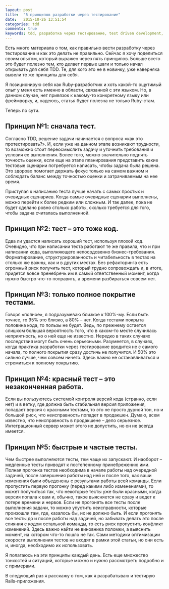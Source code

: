 ```yaml
---
layout: post
title:  "5 принципов разработки через тестирование"
date:   2015-10-26 13:51:54
categories: tdd
comments: true
keywords: tdd, разработка через тестирование, test driven development, tests, testing, тестирование, тесты
---
```

Есть много материала о том, как правильно вести разработку через тестирование и как это делать не правильно. Сейчас я хочу поделиться своим опытом, который выражен через пять принципов. Больше всего это будет полезно тем, кто делает первые шаги и только начал открывать для себя TDD. Те, для кого это не в новинку, уже наверняка вывели те же принципы для себя.



Я позиционирую себя как Ruby-разработчик и хоть какой-то ощутимый опыт у меня есть именно в области, связанной с эти языком. Но, в данном случае, нет привязок к какому-то конкретному языку или фреймворку, и, надеюсь, статья будет полезна не только Ruby-стам.

Теперь по сути.

## Принцип №1: сначала тест.

Согласно TDD, решение задачи начинается с вопроса «как это протестировать?». И, если уже на данном этапе возникают трудности, то возможно стоит переосмыслить задачу и уточнить требования и условия ее выполнения. Более того, можно значительно поднять точность оценки, если еще на этапе планирования представить какие тестовые сценарии потребуется написать, чтобы задача была решена. Это здорово помогает держать фокус только на самом важном и соблюдать баланс между точностью оценки и затрачиваемым на нее время.

Приступая к написанию теста лучше начать с самых простых и очевидных сценариев. Когда самые очевидные сценарии выполнены, можно перейти к более редким или сложным. И так далее, пока не будет сделано ровно столько работы, сколько требуется для того, чтобы задача считалась выполненной.

## Принцип №2: тест – это тоже код.

Едва ли удастся написать хороший тест, используя плохой код. Очевидно, что при написании теста работают те же правила, что и при написании кода, выполняющего непосрдсвенно бизнес-требования. Форматирование, структурированность и читабельность в тестах на столько же важны, как и в других местах. Без рефакторинга
есть огромный риск получить тест, который трудно сопровождать и, в итоге, придется вовсе пренебречь им в самый ответственный момент, когда нужно быстро что-то поправить, а времени разбираться совсем нет.

## Принцип №3: только полное покрытие тестами.

Говоря «полное», я подразумеваю близкое к 100%-му. Если быть точнее, то 95% это близко, а 80% – нет. Когда тестами покрыта половина кода, то пользы не будет. Ведь, по прежнему остается слишком большая вероятность того, что в каком-то месте случилась неприятность, но о ней еще не известно. Нередко в таких случаях последствия могут быть очень серьезными. Разумеется, в случаях, когда практика разработки через тестирование вводится не с самого начала, то полного покрытия сразу достичь не получится. И 50% это сильно лучше, чем совсем ничего. Здесь важно не останавливаться и стремиться к полному покрытию.

## Принцип №4: красный тест – это незаконченная работа.

Если вы пользуютесь системой контроля версий кода (странно, если нет) и в ветку, где должна быть стабильная версия приложения, попадает версия с красными тестами, то это не просто дурной тон, но и большой риск, что неисправность попадет в продакшен. Думаю, всем известно, что неисправность в продакшене – дело серьезное. Интеграционный сервер
может этого не допустить, но он не всегда имеется.

## Принцип №5: быстрые и частые тесты.

Чем быстрее выполняются тесты, тем чаще их запускают. И наоборот – медленные тесты приводят к постепенному принебрежению ими. Полная прогонка тестов необходима в начале работы над очередной задачей, после завершения работы над ней и после того, как ваши изменения были объеденены с результами работы всей команды. Если пропустить первую прогонку (перед какими либо изменениями), то может получиться так, что некоторые тесты уже были красными, когда версия попала к вам и, обычно, такое выясняется не сразу и ведет к потере времени и нервов. Если не прогонять все тесты после выполнения задачи, то можно упустить неисправности, которые произошли там, где, казалось бы, их не должно быть. И если прогонять все тесты до и после работы над задачей, но забывать делать это после слияния с кодом остальной команды, то есть риск пропустить конфликт изменений. Здесь важно найти не виновника поломки, а выяснить момент, на котором что-то пошло не так. Сами методики оптимизации скорости выполнения тестов не входят в рамки этой статьи, но они есть и, иногда, необходимо их использовать.

Я полагаюсь на эти принципы каждый день. Есть еще множество тонкостей и ситуаций, которые можно и нужно рассмотреть подробно и с примерами.

В следующий раз я расскажу о том, как я разрабатываю и тестирую Rails-приложения.